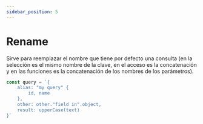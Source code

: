 ```yaml
---
sidebar_position: 5
---
```


# Rename
Sirve para reemplazar el nombre que tiene por defecto una consulta
(en la selección es el mismo nombre de la clave, en el acceso es
la concatenación y en las funciones es la concatenación de los
nombres de los parámetros).

```javascript
const query = `{
    alias: "my query" {
        id, name
    },
    other: other."field in".object,
    result: upperCase(text)
}`
```
